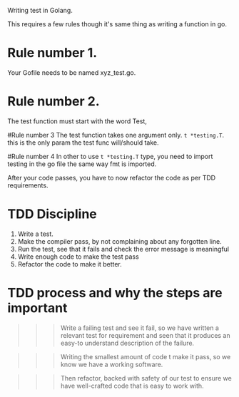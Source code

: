 Writing test in Golang.

This requires a few rules though it's same thing as writing a function in go.

# Rule number 1.
Your Gofile needs to be named xyz_test.go.

# Rule number 2.
The test function must start with the word Test,

#Rule number 3
The test function takes one argument only. `t *testing.T`. 
this is the only param the test func will/should take.

#Rule number 4
In other to use `t *testing.T` type, you need to
import testing in the go file the same way fmt is imported.

After your code passes, you have to now refactor the code as per TDD requirements.

# TDD Discipline
1. Write a test.
2. Make the compiler pass, by not complaining about any forgotten line.
3. Run the test, see that it fails and check the error message is meaningful
4. Write enough code to make the test pass
5. Refactor the code to make it better.

# TDD process and why the steps are important

>>> Write a failing test and see it fail, so we have written a relevant
> test for requirement and seen that it produces an easy-to understand description
> of the failure.

>>> Writing the smallest amount of code t make it pass, so we know we have a working software.

>>> Then refactor, backed with safety of our test to ensure we have well-crafted
> code that is easy to work with.